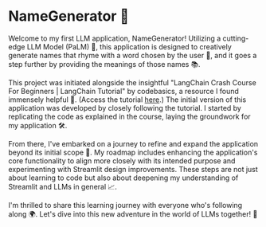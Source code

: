 # NameGenerator 🌟

Welcome to my first LLM application, NameGenerator! Utilizing a cutting-edge LLM Model (PaLM) 🤖, this application is designed to creatively generate names that rhyme with a word chosen by the user 📝, and it goes a step further by providing the meanings of those names 📚.

This project was initiated alongside the insightful "LangChain Crash Course For Beginners | LangChain Tutorial" by codebasics, a resource I found immensely helpful 🌈. (Access the tutorial [here](https://www.youtube.com/watch?v=nAmC7SoVLd8&ab_channel=codebasics).) The initial version of this application was developed by closely following the tutorial. I started by replicating the code as explained in the course, laying the groundwork for my application 🛠️.

From there, I've embarked on a journey to refine and expand the application beyond its initial scope 🚀. My roadmap includes enhancing the application's core functionality to align more closely with its intended purpose and experimenting with Streamlit design improvements. These steps are not just about learning to code but also about deepening my understanding of Streamlit and LLMs in general 📈.

I'm thrilled to share this learning journey with everyone who's following along 🌍.
Let's dive into this new adventure in the world of LLMs together! 🎉
